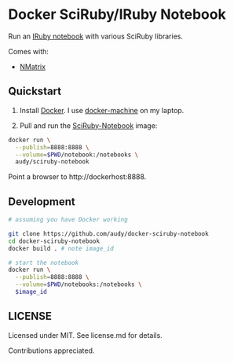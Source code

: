 # Docker SciRuby/IRuby Notebook

Run an [IRuby notebook](https://github.com/minad/iruby) with various
SciRuby libraries.

Comes with:

- [NMatrix](https://github.com/sciruby/nmatrix)

## Quickstart

1. Install [Docker](https://docker.com). I use
   [docker-machine](https://docs.docker.com/machine/) on my laptop.

2. Pull and run the
   [SciRuby-Notebook](https://registry.hub.docker.com/u/audy/sciruby-notebook/) image:

```sh
docker run \
  --publish=8888:8888 \
  --volume=$PWD/notebook:/notebooks \
  audy/sciruby-notebook
```

Point a browser to http://dockerhost:8888.

## Development

```sh
# assuming you have Docker working

git clone https://github.com/audy/docker-sciruby-notebook
cd docker-sciruby-notebook
docker build . # note image_id

# start the notebook
docker run \
  --publish=8888:8888 \
  --volume=$PWD/notebooks:/notebooks \
  $image_id
```

## LICENSE

Licensed under MIT. See license.md for details.

Contributions appreciated.

